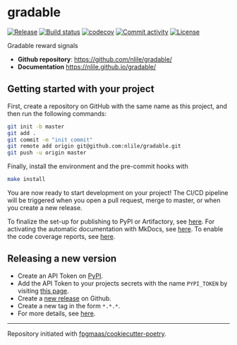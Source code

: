 # gradable

[![Release](https://img.shields.io/github/v/release/nlile/gradable)](https://img.shields.io/github/v/release/nlile/gradable)
[![Build status](https://img.shields.io/github/actions/workflow/status/nlile/gradable/master.yml?branch=master)](https://github.com/nlile/gradable/actions/workflows/master.yml?query=branch%3Amaster)
[![codecov](https://codecov.io/gh/nlile/gradable/branch/master/graph/badge.svg)](https://codecov.io/gh/nlile/gradable)
[![Commit activity](https://img.shields.io/github/commit-activity/m/nlile/gradable)](https://img.shields.io/github/commit-activity/m/nlile/gradable)
[![License](https://img.shields.io/github/license/nlile/gradable)](https://img.shields.io/github/license/nlile/gradable)

Gradable reward signals

- **Github repository**: <https://github.com/nlile/gradable/>
- **Documentation** <https://nlile.github.io/gradable/>

## Getting started with your project

First, create a repository on GitHub with the same name as this project, and then run the following commands:

```bash
git init -b master
git add .
git commit -m "init commit"
git remote add origin git@github.com:nlile/gradable.git
git push -u origin master
```

Finally, install the environment and the pre-commit hooks with

```bash
make install
```

You are now ready to start development on your project!
The CI/CD pipeline will be triggered when you open a pull request, merge to master, or when you create a new release.

To finalize the set-up for publishing to PyPI or Artifactory, see [here](https://fpgmaas.github.io/cookiecutter-poetry/features/publishing/#set-up-for-pypi).
For activating the automatic documentation with MkDocs, see [here](https://fpgmaas.github.io/cookiecutter-poetry/features/mkdocs/#enabling-the-documentation-on-github).
To enable the code coverage reports, see [here](https://fpgmaas.github.io/cookiecutter-poetry/features/codecov/).

## Releasing a new version

- Create an API Token on [PyPI](https://pypi.org/).
- Add the API Token to your projects secrets with the name `PYPI_TOKEN` by visiting [this page](https://github.com/nlile/gradable/settings/secrets/actions/new).
- Create a [new release](https://github.com/nlile/gradable/releases/new) on Github.
- Create a new tag in the form `*.*.*`.
- For more details, see [here](https://fpgmaas.github.io/cookiecutter-poetry/features/cicd/#how-to-trigger-a-release).

---

Repository initiated with [fpgmaas/cookiecutter-poetry](https://github.com/fpgmaas/cookiecutter-poetry).
